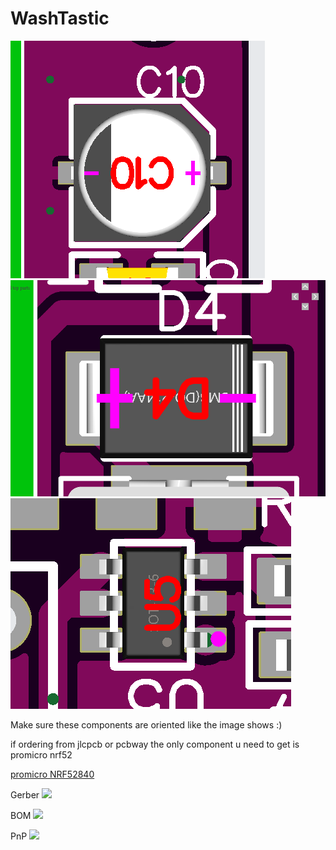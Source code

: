 # WashTastic

![capacitor orientation](./capacitor_orientation.png)
![diode orientation](./diode_orientation.png)
![ic orientation](./ic_orientation.png)

Make sure these components are oriented like the image shows :)

if ordering from jlcpcb or pcbway the only component u need to get is promicro nrf52

[promicro NRF52840](https://vi.aliexpress.com/item/1005007040333351.html)


Gerber <img src="/pics/Gerber_1W-meshtastic-node_PCB_1W-meshtastic-node_V0.1.zip" width="48">

BOM <img src="/pics/BOM_1W-meshtastic-node_V0.1.csvBOM_1W-meshtastic-node_V0.1.csv" width="48">

PnP <img src="/pics/PickAndPlace_PCB_1W-meshtastic-node_V0.1.csv" width="48">